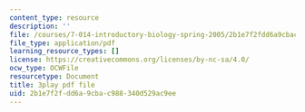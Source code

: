 ```yaml
---
content_type: resource
description: ''
file: /courses/7-014-introductory-biology-spring-2005/2b1e7f2fdd6a9cbac988340d529ac9ee_GAArnLLlFtQ.pdf
file_type: application/pdf
learning_resource_types: []
license: https://creativecommons.org/licenses/by-nc-sa/4.0/
ocw_type: OCWFile
resourcetype: Document
title: 3play pdf file
uid: 2b1e7f2f-dd6a-9cba-c988-340d529ac9ee
---
```

